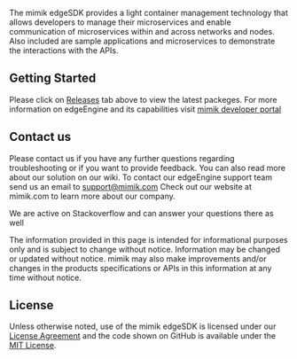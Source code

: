 The mimik edgeSDK provides a light container management technology that allows developers to manage their microservices and enable communication of microservices within and across networks and nodes. Also included are sample applications and microservices to demonstrate the interactions with the APIs.

## Getting Started

Please click on [Releases](https://github.com/mimikgit/edgeSDK/releases) tab above to view the latest packeges. For more information on edgeEngine and its capabilities visit [mimik developer portal](https://developer.mimik.com/edgeengine/)

## Contact us

Please contact us if you have any further questions regarding troubleshooting or if you want to provide feedback. You can also read more about our solution on our wiki. To contact our edgeEngine support team send us an email to [support@mimik.com](mailto:support@mimik.com) Check out our website at mimik.com to learn more about our company.

We are active on Stackoverflow and can answer your questions there as well 

The information provided in this page is intended for informational purposes only and is subject to change without notice. Information may be changed or updated without notice. mimik may also make improvements and/or changes in the products specifications or APIs in this information at any time without notice.

## License

Unless otherwise noted, use of the mimik edgeSDK is licensed under our [License Agreement](/license.html) and the code shown on GitHub is available under the [MIT License](http://opensource.org/licenses/MIT).
